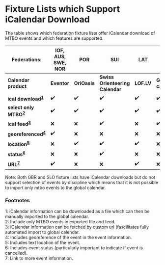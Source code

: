 # Fixture Lists which Support iCalendar Download

The table shows which federation fixture lists offer iCalendar download of MTBO events and which features are supported. 

| Federations:      | IOF, AUS, SWE, NOR | POR      | SUI                         | LAT    | CZE             | 
| ----------------- | ------------------ | -------- | --------------------------- | -------| --------------- |
| **Calendar product**                  | **Eventor**            | **OriOasis** | **Swiss Orienteering Calendar** | **LOF.LV** | **Google calendar** |
| **ical download<sup>[1](#download)</sup>** | :heavy_check_mark: | :heavy_check_mark: | :heavy_check_mark: | :heavy_check_mark: |  :heavy_check_mark: |
| **select only MTBO<sup>[2](#onlymtbo)</sup>** | :heavy_check_mark: | :heavy_check_mark: | :heavy_check_mark:  | :heavy_check_mark: | :heavy_check_mark:             |
| **ical feed<sup>[3](#feed)</sup>**         | :x:                 | :x:       | :heavy_check_mark:                         | :x:     | :heavy_check_mark:             |
| **georeferenced<sup>[4](#GEO)</sup>**               | :heavy_check_mark:                | :x:       | :x:                          | :x:     | :x:              |
| **location<sup>[5](#LOCATION)</sup>**          | :x:                 | :heavy_check_mark:      | :heavy_check_mark: | :heavy_check_mark: | :x:              |
| **status<sup>[6](#STATUS)</sup>**            | :x:                 | :x:       | :heavy_check_mark:                         | :x:     | :x:              |
| **URL<sup>[7](#URL)</sup>**               | :heavy_check_mark:                | :x:       | :x:                          | :heavy_check_mark:    | :x:              |

Note: Both GBR and SLO fixture lists have iCalendar downloads but do not support selection of events by discipline which means that it is not possible to import only mtbo events to the 
global calendar.

### Footnotes
<a name="download">1</a>: iCalendar information can be downloaded as a file which can then be manually imported to the global calendar.  
<a name="onlymtbo">2</a>: Include only MTBO events in exported file and feed.  
<a name="feed">3</a>: iCalendar information can be fetched by custom url (fascilitates fully automated import to global calendar.  
<a name="GEO">4</a>: Includes georeference of the event in the event information.  
<a name="LOCATION">5</a>: Includes text location of the event.  
<a name="STATUS">6</a>: Includes event status (particularly important to indicate if event is cancelled).  
<a name="URL">7</a>: Link to more event information.



